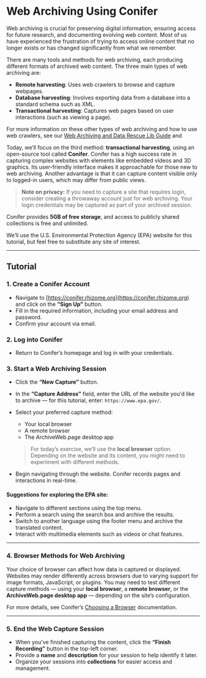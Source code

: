 # Web Archiving Using Conifer

Web archiving is crucial for preserving digital information, ensuring access for future research, and documenting evolving web content. Most of us have experienced the frustration of trying to access online content that no longer exists or has changed significantly from what we remember.

There are many tools and methods for web archiving, each producing different formats of archived web content. The three main types of web archiving are:

- **Remote harvesting**: Uses web crawlers to browse and capture webpages.
- **Database harvesting**: Involves exporting data from a database into a standard schema such as XML.
- **Transactional harvesting**: Captures web pages based on user interactions (such as viewing a page).

For more information on these other types of web archiving and how to use web crawlers, see our [Web Archiving and Data Rescue Lib Guide](https://guides.tricolib.brynmawr.edu/c.php?g=1451861&p=107914) and 


Today, we’ll focus on the third method: **transactional harvesting**, using an open-source tool called **Conifer**. Conifer has a high success rate in capturing complex websites with elements like embedded videos and 3D graphics. Its user-friendly interface makes it approachable for those new to web archiving. Another advantage is that it can capture content visible only to logged-in users, which may differ from public views.

> **Note on privacy:** If you need to capture a site that requires login, consider creating a throwaway account just for web archiving. Your login credentials may be captured as part of your archived session.

Conifer provides **5GB of free storage**, and access to publicly shared collections is free and unlimited.

We’ll use the U.S. Environmental Protection Agency (EPA) website for this tutorial, but feel free to substitute any site of interest.

---

## Tutorial

### 1. Create a Conifer Account

- Navigate to [https://conifer.rhizome.org](https://conifer.rhizome.org) and click on the **“Sign Up”** button.
- Fill in the required information, including your email address and password.
- Confirm your account via email.

### 2. Log into Conifer

- Return to Conifer’s homepage and log in with your credentials.

### 3. Start a Web Archiving Session

- Click the **“New Capture”** button.
- In the **“Capture Address”** field, enter the URL of the website you'd like to archive — for this tutorial, enter: `https://www.epa.gov/`.
- Select your preferred capture method:
  - Your local browser
  - A remote browser
  - The ArchiveWeb.page desktop app

  > For today’s exercise, we’ll use the **local browser** option. Depending on the website and its content, you might need to experiment with different methods.

- Begin navigating through the website. Conifer records pages and interactions in real-time.

#### Suggestions for exploring the EPA site:

- Navigate to different sections using the top menu.
- Perform a search using the search box and archive the results.
- Switch to another language using the footer menu and archive the translated content.
- Interact with multimedia elements such as videos or chat features.

---

### 4. Browser Methods for Web Archiving

Your choice of browser can affect how data is captured or displayed. Websites may render differently across browsers due to varying support for image formats, JavaScript, or plugins. You may need to test different capture methods — using your **local browser**, a **remote browser**, or the **ArchiveWeb.page desktop app** — depending on the site’s configuration.

For more details, see Conifer’s [Choosing a Browser](https://conifer.rhizome.org/docs/browser-support/) documentation.

---

### 5. End the Web Capture Session

- When you've finished capturing the content, click the **“Finish Recording”** button in the top-left corner.
- Provide a **name** and **description** for your session to help identify it later.
- Organize your sessions into **collections** for easier access and management.
